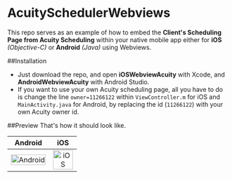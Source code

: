 # AcuitySchedulerWebviews

This repo serves as an example of how to embed the **Client's Scheduling Page from Acuity Scheduling** within your native mobile app either for **iOS** *(Objective-C)* or **Android** *(Java)* using Webviews.

##Installation

- Just download the repo, and open **iOSWebviewAcuity** with Xcode, and **AndroidWebviewAcuity** with Android Studio.
- If you want to use your own Acuity scheduling page, all you have to do is change the line `owner=11266122` within `ViewController.m` for iOS and `MainActivity.java` for Android, by replacing the id (`11266122`) with your own Acuity owner id.

##Preview
That's how it should look like.

| Android        | iOS           |
| ------------- |:-------------:|
|<img alt="Android" src="https://raw.githubusercontent.com/SudoPlz/AcuitySchedulerWebviews/master/Android.png" width="100%">|<img alt="iOS" src="https://raw.githubusercontent.com/SudoPlz/AcuitySchedulerWebviews/master/iOS.png" width="99%">|
